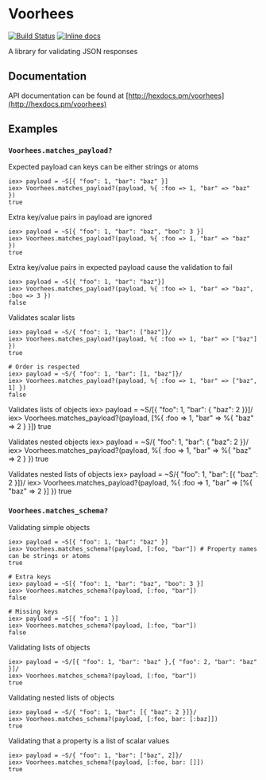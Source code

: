 Voorhees
========

[![Build Status](https://travis-ci.org/danmcclain/voorhees.svg?branch=master)](https://travis-ci.org/danmcclain/voorhees)
[![Inline docs](http://inch-ci.org/github/danmcclain/voorhees.svg?branch=master)](http://inch-ci.org/github/danmcclain/voorhees)

A library for validating JSON responses

## Documentation

API documentation can be found at [http://hexdocs.pm/voorhees](http://hexdocs.pm/voorhees)

## Examples

### `Voorhees.matches_payload?`

Expected payload can keys can be either strings or atoms

    iex> payload = ~S[{ "foo": 1, "bar": "baz" }]
    iex> Voorhees.matches_payload?(payload, %{ :foo => 1, "bar" => "baz" })
    true

Extra key/value pairs in payload are ignored

    iex> payload = ~S[{ "foo": 1, "bar": "baz", "boo": 3 }]
    iex> Voorhees.matches_payload?(payload, %{ :foo => 1, "bar" => "baz" })
    true

Extra key/value pairs in expected payload cause the validation to fail

    iex> payload = ~S[{ "foo": 1, "bar": "baz"}]
    iex> Voorhees.matches_payload?(payload, %{ :foo => 1, "bar" => "baz", :boo => 3 })
    false

Validates scalar lists

    iex> payload = ~S/{ "foo": 1, "bar": ["baz"]}/
    iex> Voorhees.matches_payload?(payload, %{ :foo => 1, "bar" => ["baz"] })
    true

    # Order is respected
    iex> payload = ~S/{ "foo": 1, "bar": [1, "baz"]}/
    iex> Voorhees.matches_payload?(payload, %{ :foo => 1, "bar" => ["baz", 1] })
    false

Validates lists of objects
    iex> payload = ~S/[{ "foo": 1, "bar": { "baz": 2 }}]/
    iex> Voorhees.matches_payload?(payload, [%{ :foo => 1, "bar" => %{ "baz" => 2 } }])
    true

Validates nested objects
    iex> payload = ~S/{ "foo": 1, "bar": { "baz": 2 }}/
    iex> Voorhees.matches_payload?(payload, %{ :foo => 1, "bar" => %{ "baz" => 2 } })
    true

Validates nested lists of objects
    iex> payload = ~S/{ "foo": 1, "bar": [{ "baz": 2 }]}/
    iex> Voorhees.matches_payload?(payload, %{ :foo => 1, "bar" => [%{ "baz" => 2 }] })
    true


### `Voorhees.matches_schema?`

Validating simple objects

    iex> payload = ~S[{ "foo": 1, "bar": "baz" }]
    iex> Voorhees.matches_schema?(payload, [:foo, "bar"]) # Property names can be strings or atoms
    true

    # Extra keys
    iex> payload = ~S[{ "foo": 1, "bar": "baz", "boo": 3 }]
    iex> Voorhees.matches_schema?(payload, [:foo, "bar"])
    false

    # Missing keys
    iex> payload = ~S[{ "foo": 1 }]
    iex> Voorhees.matches_schema?(payload, [:foo, "bar"])
    false

Validating lists of objects

    iex> payload = ~S/[{ "foo": 1, "bar": "baz" },{ "foo": 2, "bar": "baz" }]/
    iex> Voorhees.matches_schema?(payload, [:foo, "bar"])
    true


Validating nested lists of objects

    iex> payload = ~S/{ "foo": 1, "bar": [{ "baz": 2 }]}/
    iex> Voorhees.matches_schema?(payload, [:foo, bar: [:baz]])
    true

Validating that a property is a list of scalar values

    iex> payload = ~S/{ "foo": 1, "bar": ["baz", 2]}/
    iex> Voorhees.matches_schema?(payload, [:foo, bar: []])
    true
